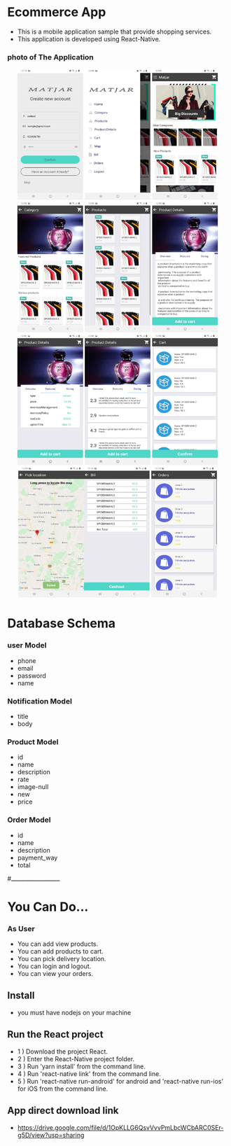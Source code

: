 # Ecommerce App
* This is a mobile application sample that provide shopping services.
* This application is developed using React-Native.

### photo of The Application
<p align="center">
<img src="./images/(12).jpg" width="150" height="300"> <img src="./images/(2).jpg" width="150" height="300"> <img src="./images/(1).jpg" width="150" height="300"> <img src="./images/(3).jpg" width="150" height="300"> <img src="./images/(4).jpg" width="150" height="300"> <img src="./images/(5).jpg" width="150" height="300"> <img src="./images/(6).jpg" width="150" height="300"> <img src="./images/(7).jpg" width="150" height="300"> <img src="./images/(8).jpg" width="150" height="300"> <img src="./images/(9).jpg" width="150" height="300"><img src="./images/(10).jpg" width="150" height="300"> <img src="./images/(11).jpg" width="150" height="300"> 
</p>

# Database Schema

### user Model
* phone
* email
* password
* name

### Notification Model
* title
* body

### Product Model
* id
* name
* description
* rate
* image-null
* new
* price

### Order Model
* id
* name
* description
* payment_way
* total

#ـــــــــــــــــــــــــــ 

# You Can Do... 
### As User
* You can add view products.
* You can add products to cart.
* You can pick delivery location.
* You can login and logout.
* You can view your orders.

## Install
* you must have nodejs on your machine

## Run the React project
* 1 ) Download the project React.
* 2 ) Enter the React-Native project folder.
* 3 ) Run 'yarn install' from the command line.
* 4 ) Run 'react-native link' from the command line.
* 5 ) Run 'react-native run-android' for android and 'react-native run-ios' for iOS from the command line.

## App direct download link
 * https://drive.google.com/file/d/1OpKLLG6QsvVvvPmLbcWCbARC0SEr-g5D/view?usp=sharing
